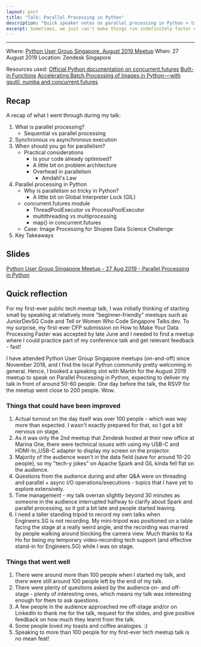 ```yaml
---
layout: post
title: "Talk: Parallel Processing in Python"
description: "Quick speaker notes on parallel processing in Python + talk reflection"
excerpt: Sometimes, we just can't make things run indefinitely faster on a single worker.
---
```

---
Where: [Python User Group Singapore, August 2019 Meetup](https://www.meetup.com/Singapore-Python-User-Group/events/263765155/)
When: 27 August 2019
Location: Zendesk Singapore

Resources used:
[Official Python documentation on concurrent.futures](https://docs.python.org/3/library/concurrent.futures.html)
[Built-in Functions](https://docs.python.org/3/library/functions.html#map)
[Accelerating Batch Processing of Images in Python — with gsutil, numba and concurrent.futures](2019-05-27-accelerating-batch-processing.md)

## Recap

A recap of what I went through during my talk:

1. What is parallel processing?
    - Sequential vs parallel processing
2. Synchronous vs asynchronous execution
3. When should you go for parallelism?
    - Practical considerations
        - Is your code already optimised?
        - A little bit on problem architecture
        - Overhead in parallelism
            - Amdahl's Law
4. Parallel processing in Python
    - Why is parallelism so tricky in Python?
        - A little bit on Global Interpreter Lock (GIL)
    - concurrent.futures module
        - ThreadPoolExecutor vs ProcessPoolExecutor
        - multithreading vs multiprocessing
        - map() in concurrent.futures
    - Case: Image Processing for Shopee Data Science Challenge
5. Key Takeaways

## Slides

[Python User Group Singapore Meetup - 27 Aug 2019 - Parallel Processing in Python](https://docs.google.com/presentation/d/1B_gQxqIWOsqJFogw_F5e_6qd9jZFPlIKvCNtLe8tKP4/edit?usp=sharing)

## Quick reflection

For my first-ever public tech meetup talk, I was initially thinking of starting small by speaking at relatively more "beginner-friendly" meetups such as JuniorDevSG Code and Tell or Women Who Code Singapore Talks.dev. To my surprise, my first-ever CFP submission on How to Make Your Data Processing Faster was accepted by late June and I needed to find a meetup where I could practice part of my conference talk and get relevant feedback - fast!

I have attended Python User Group Singapore meetups (on-and-off) since November 2018, and I find the local Python community pretty welcoming in general. Hence, I booked a speaking slot with Martin for the August 2019 meetup to speak on Parallel Processing in Python, expecting to deliver my talk in front of around 50-60 people. One day before the talk, the RSVP for the meetup went close to 200 people. Wow.

### Things that could have been improved

1. Actual turnout on the day itself was over 100 people - which was way more than expected. I wasn't exactly prepared for that, so I got a bit nervous on stage.
2. As it was only the 2nd meetup that Zendesk hosted at their new office at Marina One, there were technical issues with using my USB-C and HDMI-to_USB-C adapter to display my screen on the projector.
3. Majority of the audience wasn't in the data field (save for around 10-20 people), so my "tech-y jokes" on Apache Spark and GIL kinda fell flat on the audience.
4. Questions from the audience during and after Q&A were on threading and parallel + async I/O operations/executions - topics that I have yet to explore extensively.
5. Time management - my talk overran slightly beyond 30 minutes as someone in the audience interrupted halfway to clarify about Spark and parallel processing, so it got a bit late and people started leaving.
6. I need a taller standing tripod to record my own talks when Engineers.SG is not recording. My mini-tripod was positioned on a table facing the stage at a really weird angle, and the recording was marred by people walking around blocking the camera view. Much thanks to Ka Ho for being my temporary video-recording tech support (and effective stand-in for Engineers.SG) while I was on stage.

### Things that went well

1. There were around more than 100 people when I started my talk, and there were still around 100 people left by the end of my talk.
2. There were plenty of questions asked by the audience on- and off- stage - plenty of interesting ones, which means my talk was interesting enough for them to ask questions.
3. A few people in the audience approached me off-stage and/or on LinkedIn to thank me for the talk, request for the slides, and give positive feedback on how much they learnt from the talk.
4. Some people loved my toasts and coffee analogies. :)
5. Speaking to more than 100 people for my first-ever tech meetup talk is no mean feat!
